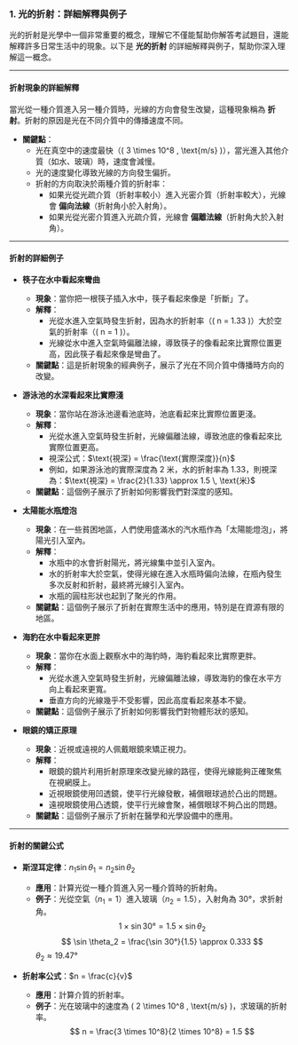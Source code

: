 ### 1. 光的折射：詳細解釋與例子

光的折射是光學中一個非常重要的概念，理解它不僅能幫助你解答考試題目，還能解釋許多日常生活中的現象。以下是 **光的折射** 的詳細解釋與例子，幫助你深入理解這一概念。

---

#### **折射現象的詳細解釋**

當光從一種介質進入另一種介質時，光線的方向會發生改變，這種現象稱為 **折射**。折射的原因是光在不同介質中的傳播速度不同。  

- **關鍵點**：  
    - 光在真空中的速度最快（\( 3 \times 10^8 \, \text{m/s} \)），當光進入其他介質（如水、玻璃）時，速度會減慢。  
    - 光的速度變化導致光線的方向發生偏折。  
    - 折射的方向取決於兩種介質的折射率：  
        - 如果光從光疏介質（折射率較小）進入光密介質（折射率較大），光線會 **偏向法線**（折射角小於入射角）。  
        - 如果光從光密介質進入光疏介質，光線會 **偏離法線**（折射角大於入射角）。

---

#### **折射的詳細例子**

- **筷子在水中看起來彎曲** 
    - **現象**：當你把一根筷子插入水中，筷子看起來像是「折斷」了。  
    - **解釋**：  
        - 光從水進入空氣時發生折射，因為水的折射率（\( n = 1.33 \)）大於空氣的折射率（\( n = 1 \)）。  
        - 光線從水中進入空氣時偏離法線，導致筷子的像看起來比實際位置更高，因此筷子看起來像是彎曲了。  
    - **關鍵點**：這是折射現象的經典例子，展示了光在不同介質中傳播時方向的改變。

- **游泳池的水深看起來比實際淺**  
    - **現象**：當你站在游泳池邊看池底時，池底看起來比實際位置更淺。  
    - **解釋**：  
        - 光從水進入空氣時發生折射，光線偏離法線，導致池底的像看起來比實際位置更高。  
        - 視深公式：$\text{視深} = \frac{\text{實際深度}}{n}$  
        - 例如，如果游泳池的實際深度為 2 米，水的折射率為 1.33，則視深為：$\text{視深} = \frac{2}{1.33} \approx 1.5 \, \text{米}$  
    - **關鍵點**：這個例子展示了折射如何影響我們對深度的感知。

- **太陽能水瓶燈泡**  
    - **現象**：在一些貧困地區，人們使用盛滿水的汽水瓶作為「太陽能燈泡」，將陽光引入室內。  
    - **解釋**：  
        - 水瓶中的水會折射陽光，將光線集中並引入室內。  
        - 水的折射率大於空氣，使得光線在進入水瓶時偏向法線，在瓶內發生多次反射和折射，最終將光線引入室內。  
        - 水瓶的圓柱形狀也起到了聚光的作用。
    - **關鍵點**：這個例子展示了折射在實際生活中的應用，特別是在資源有限的地區。

- **海豹在水中看起來更胖**  
    - **現象**：當你在水面上觀察水中的海豹時，海豹看起來比實際更胖。  
    - **解釋**：  
        - 光從水進入空氣時發生折射，光線偏離法線，導致海豹的像在水平方向上看起來更寬。  
        - 垂直方向的光線幾乎不受影響，因此高度看起來基本不變。
    - **關鍵點**：這個例子展示了折射如何影響我們對物體形狀的感知。

- **眼鏡的矯正原理**  
    - **現象**：近視或遠視的人佩戴眼鏡來矯正視力。  
    - **解釋**：  
        - 眼鏡的鏡片利用折射原理來改變光線的路徑，使得光線能夠正確聚焦在視網膜上。  
        - 近視眼鏡使用凹透鏡，使平行光線發散，補償眼球過於凸出的問題。
        - 遠視眼鏡使用凸透鏡，使平行光線會聚，補償眼球不夠凸出的問題。
    - **關鍵點**：這個例子展示了折射在醫學和光學設備中的應用。

---

#### **折射的關鍵公式**

- **斯涅耳定律**：$n_1 \sin \theta_1 = n_2 \sin \theta_2$ 
    - **應用**：計算光從一種介質進入另一種介質時的折射角。  
    - **例子**：光從空氣（$n_1 = 1$）進入玻璃（$n_2 = 1.5$），入射角為 30°，求折射角。  
        $$
        1 \times \sin 30° = 1.5 \times \sin \theta_2
        $$
        $$
        \sin \theta_2 = \frac{\sin 30°}{1.5} \approx 0.333
        $$
        $\theta_2 \approx 19.47°$

- **折射率公式**：$n = \frac{c}{v}$  
    - **應用**：計算介質的折射率。  
    - **例子**：光在玻璃中的速度為 \( 2 \times 10^8 \, \text{m/s} \)，求玻璃的折射率。  
        $$
        n = \frac{3 \times 10^8}{2 \times 10^8} = 1.5
        $$
